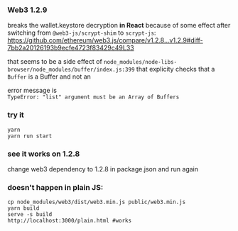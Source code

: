 ### Web3 1.2.9

breaks the wallet.keystore decryption **in React** because of some effect after switching from `@web3-js/scrypt-shim` to `scrypt-js`: https://github.com/ethereum/web3.js/compare/v1.2.8...v1.2.9#diff-7bb2a20126193b9ecfe4723f83429c49L33

that seems to be a side effect of `node_modules/node-libs-browser/node_modules/buffer/index.js:399` that explicity checks that a `Buffer` is a Buffer and not an

error message is  
`TypeError: "list" argument must be an Array of Buffers`

### try it

```
yarn
yarn run start
```

### see it works on 1.2.8

change web3 dependency to 1.2.8 in package.json and run again

### doesn't happen in plain JS:

```
cp node_modules/web3/dist/web3.min.js public/web3.min.js
yarn build
serve -s build
http://localhost:3000/plain.html #works

```
